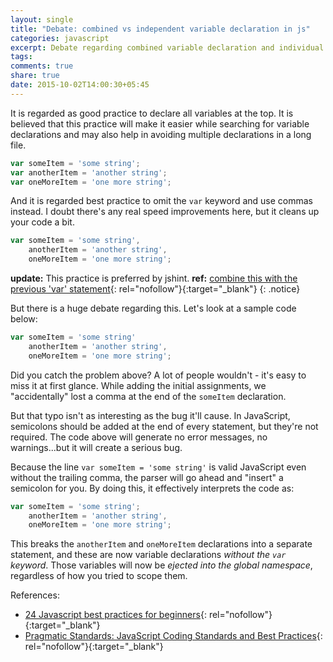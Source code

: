 ```yaml
---
layout: single
title: "Debate: combined vs independent variable declaration in js"
categories: javascript
excerpt: Debate regarding combined variable declaration and individual variable declaration in js.
tags:
comments: true
share: true
date: 2015-10-02T14:00:30+05:45
---
```


It is regarded as good practice to declare all variables at the top. It is believed that this practice will make it easier while searching for variable declarations and may also help in avoiding multiple declarations in a long file.

```javascript
var someItem = 'some string';
var anotherItem = 'another string';
var oneMoreItem = 'one more string';
```

And it is regarded best practice to omit the `var` keyword and use commas instead. I doubt there's any real speed improvements here, but it cleans up your code a bit.

```javascript
var someItem = 'some string',
    anotherItem = 'another string',
    oneMoreItem = 'one more string';
```

**update:** This practice is preferred by jshint. **ref:** [combine this with the previous 'var' statement](https://jslinterrors.com/combine-this-with-the-previous-var-statement){: rel="nofollow"}{:target="_blank"}
{: .notice}

But there is a huge debate regarding this. Let's look at a sample code below:

```javascript
var someItem = 'some string'
    anotherItem = 'another string',
    oneMoreItem = 'one more string';
```

Did you catch the problem above?  A lot of people wouldn't - it's easy to miss it at first glance.  While adding the initial assignments, we "accidentally" lost a comma at the end of the `someItem` declaration.

But that typo isn't as interesting as the bug it'll cause.  In JavaScript, semicolons should be added at the end of every statement, but they're not required.  The code above will generate no error messages, no warnings...but it will create a serious bug.

Because the line `var someItem = 'some string'` is valid JavaScript even without the trailing comma, the parser will go ahead and "insert" a semicolon for you.  By doing this, it effectively interprets the code as:

```javascript
var someItem = 'some string';
    anotherItem = 'another string',
    oneMoreItem = 'one more string';
```

This breaks the `anotherItem` and `oneMoreItem` declarations into a separate statement, and these are now variable declarations *without the `var` keyword*.  Those variables will now be *ejected into the global namespace*, regardless of how you tried to scope them.

References:

- [ 24 Javascript best practices for beginners](http://code.tutsplus.com/tutorials/24-javascript-best-practices-for-beginners--net-5399){: rel="nofollow"}{:target="_blank"}
- [ Pragmatic Standards: JavaScript Coding Standards and Best Practices](https://github.com/stevekwan/best-practices/blob/master/javascript/best-practices.md){: rel="nofollow"}{:target="_blank"}

